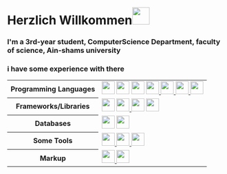 <h1>Herzlich Willkommen<a href="#"><img src="https://camo.githubusercontent.com/0c732027af8a28d138e3698181f7be7c9b97d443b4beb9c7ce8ec4cffc6b4767/68747470733a2f2f6d656469612e67697068792e636f6d2f6d656469612f6876524a434c467a6361737252346961377a2f67697068792e676966" style="height:40px"></a></h1>
<h3>I'm a 3rd-year student, ComputerScience Department, faculty of science, Ain-shams university </h3>
<h3>i have some experience with there </h3>

<table style="width:100%" align="center">
 <tr>
    <th>Programming Languages</th>
    <td> 
      <a href="#">
      <img src="https://img.shields.io/badge/-Python-ffff47?style=flat-square&logo=python" style="height:30px"/></a>   
      <a href="#">
      <img src="https://img.shields.io/badge/-C++-787CB5?style=flat-square&logo=c%2B%2B&logoColor=Crayola" style="height:30px"/></a>
      <a href="#">
      <img src="https://img.shields.io/badge/-Java-007396?style=flat-square&logo=java" style="height:30px"/></a>
      <a href="#">
      <img src="https://img.shields.io/badge/-JavaScript-black?style=flat-square&logo=javascript" style="height:30px"/>
      <img src="https://img.shields.io/badge/-TypeScript-007ACC?style=flat-square&logo=typescript&logoColor=white" style="height:30px"/>      
      <img src="https://img.shields.io/badge/-Nodejs-339933?style=flat-square&logo=Node.js&logoColor=white" style="height:30px"/>
      <img src="https://img.shields.io/badge/-PHP-787CB5?style=flat-square&logo=PHP&logoColor=black" style="height:30px"/></a>
   </td>
  </tr>
  <tr>
    <th>Frameworks/Libraries</th>
    <td>
      <a href="#">
      <img src="https://img.shields.io/badge/-Express.js-000000?style=flat-square&logo=express&logoColor=white" style="height:30px"/></a>
      <a href="#">
       <img src="https://miro.medium.com/v2/resize:fit:799/1*KvI9mOPeN8zTQRHIMvB-0w.jpeg" style="height:30px"/>
      <img src="https://img.shields.io/badge/-React.js-black?style=flat-square&logo=react&logoColor=Crayola" style="height:30px"/></a>
     <a href="#"><img src="https://www.tmssoftware.com/site/img/blog/tailwind_logo.jpg"  style="height:30px" /></a>
    </td>
  </tr>
  <tr>
    <th>Databases</th>
    <td>
      <a href="#">
      <img src="https://img.shields.io/badge/-MongoDB-black?style=flat-square&logo=mongodb" style="height:30px"/></a>
      <a href ="#">
      <img src="https://img.shields.io/badge/-MySQL-4479A1?style=flat-square&logo=mysql&logoColor=white" style="height:30px"/></a>
    </td>
  </tr>
  <tr>
    <th>Some Tools</th>
    <td>
      <a href="#">
      <img src="https://img.shields.io/badge/-Docker-2496ED?style=flat-square&logo=docker&logoColor=white" style="height:30px"/>
      <img src="https://img.shields.io/badge/-Git-black?style=flat-square&logo=git" style="height:30px"/> 
      <img src="https://img.shields.io/badge/-GitHub-181717?style=flat-square&logo=github" style="height:30px"/></a>
    </td>
  </tr>
  <tr>
    <th>Markup</th>
    <td>
      <a href="#">
      <img src="https://img.shields.io/badge/-HTML5-E34F26?style=flat-square&logo=html5&logoColor=white" style="height:30px"/>
      <img src="https://img.shields.io/badge/-CSS3-1572B6?style=flat-square&logo=css3" style="height:30px"/></a>
    </td>
  </tr>  
</table>
